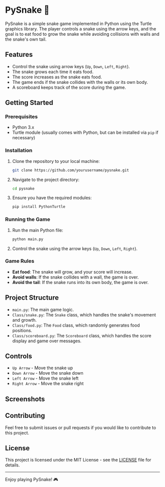 # PySnake 🐍

PySnake is a simple snake game implemented in Python using the Turtle graphics library. The player controls a snake using the arrow keys, and the goal is to eat food to grow the snake while avoiding collisions with walls and the snake's own tail.

## Features

- Control the snake using arrow keys (`Up`, `Down`, `Left`, `Right`).
- The snake grows each time it eats food.
- The score increases as the snake eats food.
- The game ends if the snake collides with the walls or its own body.
- A scoreboard keeps track of the score during the game.

## Getting Started

### Prerequisites

- Python 3.x
- Turtle module (usually comes with Python, but can be installed via `pip` if necessary)

### Installation

1. Clone the repository to your local machine:

    ```bash
    git clone https://github.com/yourusername/pysnake.git
    ```

2. Navigate to the project directory:

    ```bash
    cd pysnake
    ```

3. Ensure you have the required modules:

    ```bash
    pip install PythonTurtle
    ```

### Running the Game

1. Run the main Python file:

    ```bash
    python main.py
    ```

2. Control the snake using the arrow keys (`Up`, `Down`, `Left`, `Right`).

### Game Rules

- **Eat food**: The snake will grow, and your score will increase.
- **Avoid walls**: If the snake collides with a wall, the game is over.
- **Avoid the tail**: If the snake runs into its own body, the game is over.

## Project Structure

- `main.py`: The main game logic.
- `Class/snake.py`: The `Snake` class, which handles the snake's movement and growth.
- `Class/food.py`: The `Food` class, which randomly generates food positions.
- `Class/scoreboard.py`: The `Scoreboard` class, which handles the score display and game over messages.

## Controls

- `Up Arrow` - Move the snake up
- `Down Arrow` - Move the snake down
- `Left Arrow` - Move the snake left
- `Right Arrow` - Move the snake right

## Screenshots


## Contributing

Feel free to submit issues or pull requests if you would like to contribute to this project.

## License

This project is licensed under the MIT License - see the [LICENSE](LICENSE) file for details.

---

Enjoy playing PySnake! 🎮
